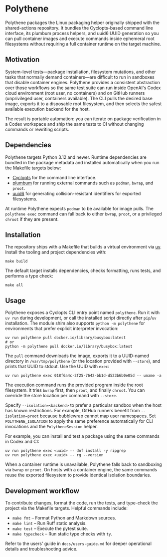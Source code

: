 # Polythene

Polythene packages the Linux packaging helper originally shipped with the
shared-actions repository. It bundles the Cyclopts-based command line
interface, its plumbum process helpers, and uuid6 UUID generation so you can
pull container images and execute commands inside ephemeral root filesystems
without requiring a full container runtime on the target machine.

## Motivation

System-level tests—package installation, filesystem mutations, and other tasks
that normally demand containers—are difficult to run in sandboxes that disable
container engines. Polythene provides a consistent abstraction over those
workflows so the same test suite can run inside OpenAI's Codex cloud
environment (root user, no containers) and on GitHub runners (unprivileged
user, containers available). The CLI pulls the desired base image, exports it
to a disposable root filesystem, and then selects the safest available
execution backend for the host.

The result is portable automation: you can iterate on package verification in a
Codex workspace and ship the same tests to CI without changing commands or
rewriting scripts.

## Dependencies

Polythene targets Python 3.12 and newer. Runtime dependencies are bundled in
the package metadata and installed automatically when you run the Makefile
targets below:

- [Cyclopts](https://pypi.org/project/cyclopts/) for the command line interface.
- [plumbum](https://plumbum.readthedocs.io/) for running external commands such
  as `podman`, `bwrap`, and `proot`.
- [uuid6](https://pypi.org/project/uuid6/) for generating collision-resistant
  identifiers for exported filesystems.

At runtime Polythene expects `podman` to be available for image pulls. The
`polythene exec` command can fall back to either `bwrap`, `proot`, or a
privileged `chroot` if they are present.

## Installation

The repository ships with a Makefile that builds a virtual environment via
[uv](https://github.com/astral-sh/uv). Install the tooling and project
dependencies with:

```shell
make build
```

The default target installs dependencies, checks formatting, runs tests, and
performs a type check:

```shell
make all
```

## Usage

Polythene exposes a Cyclopts CLI entry point named `polythene`. Run it with
`uv run` during development, or call the installed script directly after
`pip`/`uv` installation. The module shim also supports `python -m polythene`
for environments that prefer explicit interpreter invocation:

```shell
uv run polythene pull docker.io/library/busybox:latest
# or
python -m polythene pull docker.io/library/busybox:latest
```

The `pull` command downloads the image, exports it to a UUID-named directory in
`/var/tmp/polythene` (or the location provided with `--store`), and prints that
UUID to stdout. Use the UUID with `exec`:

```shell
uv run polythene exec 018f6a4c-2f25-7642-bb1d-d523b6b0e05d -- uname -a
```

The execution command runs the provided program inside the root filesystem. It
tries `bwrap` first, then `proot`, and finally `chroot`. You can override the
store location per command with `--store`.

Specify `--isolation=<backend>` to prefer a particular sandbox when the host
has known restrictions. For example, GitHub runners benefit from
`--isolation=proot` because bubblewrap cannot map user namespaces. Set
`POLYTHENE_ISOLATION` to apply the same preference automatically for CLI
invocations and the `PolytheneSession` helper.

For example, you can install and test a package using the same commands in
Codex and CI:

```shell
uv run polythene exec <uuid> -- dnf install -y ripgrep
uv run polythene exec <uuid> -- rg --version
```

When a container runtime is unavailable, Polythene falls back to sandboxing via
`bwrap` or `proot`. On hosts with a container engine, the same commands reuse
the exported filesystem to provide identical isolation boundaries.

## Development workflow

To contribute changes, format the code, run the tests, and type-check the
project via the Makefile targets. Helpful commands include:

- `make fmt` – Format Python and Markdown sources.
- `make lint` – Run Ruff static analysis.
- `make test` – Execute the pytest suite.
- `make typecheck` – Run static type checks with `ty`.

Refer to the users' guide in `docs/users-guide.md` for deeper operational
details and troubleshooting advice.

